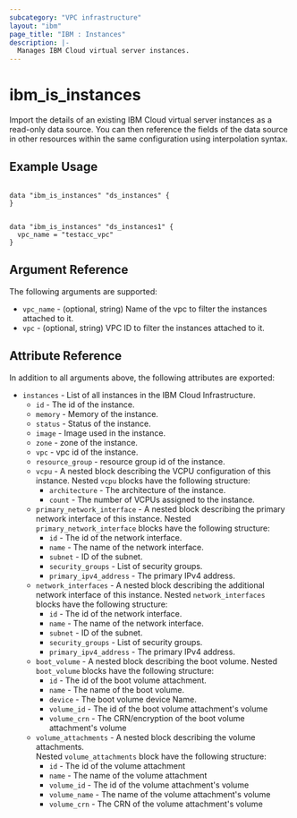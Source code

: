 ```yaml
---
subcategory: "VPC infrastructure"
layout: "ibm"
page_title: "IBM : Instances"
description: |-
  Manages IBM Cloud virtual server instances.
---
```


# ibm\_is_instances

Import the details of an existing IBM Cloud virtual server instances as a read-only data source. You can then reference the fields of the data source in other resources within the same configuration using interpolation syntax.


## Example Usage

```hcl

data "ibm_is_instances" "ds_instances" {
}

```

```hcl

data "ibm_is_instances" "ds_instances1" {
  vpc_name = "testacc_vpc"
}

```
## Argument Reference

The following arguments are supported:

* `vpc_name` - (optional, string) Name of the vpc to filter the instances attached to it.
* `vpc` - (optional, string) VPC ID to filter the instances attached to it.

## Attribute Reference

In addition to all arguments above, the following attributes are exported:

* `instances` - List of all instances in the IBM Cloud Infrastructure.
  * `id` - The id of the instance.
  * `memory` - Memory of the instance.
  * `status` - Status of the instance.
  * `image` - Image used in the instance.
  * `zone` - zone of the instance.
  * `vpc` - vpc id of the instance.
  * `resource_group` - resource group id of the instance.
  * `vcpu` - A nested block describing the VCPU configuration of this instance.
  Nested `vcpu` blocks have the following structure:
    * `architecture` - The architecture of the instance.
    * `count` - The number of VCPUs assigned to the instance.
  * `primary_network_interface` - A nested block describing the primary network interface of this instance.
  Nested `primary_network_interface` blocks have the following structure:
    * `id` - The id of the network interface.
    * `name` - The name of the network interface.
    * `subnet` -  ID of the subnet.
    * `security_groups` -  List of security groups.
    * `primary_ipv4_address` - The primary IPv4 address.
  * `network_interfaces` - A nested block describing the additional network interface of this instance.
  Nested `network_interfaces` blocks have the following structure:
    * `id` - The id of the network interface.
    * `name` - The name of the network interface.
    * `subnet` -  ID of the subnet.
    * `security_groups` -  List of security groups.
    * `primary_ipv4_address` - The primary IPv4 address.
  * `boot_volume` - A nested block describing the boot volume.
  Nested `boot_volume` blocks have the following structure:
    * `id` -  The id of the boot volume attachment.
    * `name` - The name of the boot volume.
    * `device` -  The boot volume device Name.
    * `volume_id` - The id of the boot volume attachment's volume
    * `volume_crn` - The CRN/encryption of the boot volume attachment's volume
  * `volume_attachments` - A nested block describing the volume attachments.  
  Nested `volume_attachments` block have the following structure:
    * `id` - The id of the volume attachment
    * `name` -  The name of the volume attachment
    * `volume_id` - The id of the volume attachment's volume
    * `volume_name` -  The name of the volume attachment's volume
    * `volume_crn` -  The CRN of the volume attachment's volume
